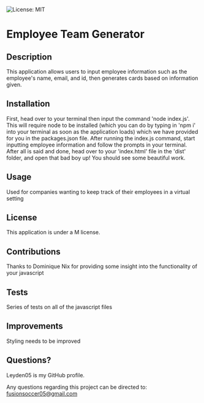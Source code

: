 ![License: MIT](https://img.shields.io/badge/License-MIT-yellow.svg)
# Employee Team Generator

## Description
This application allows users to input employee information such as the employee's name, email, and id, then generates cards based on information given.

## Installation
First, head over to your terminal then input the command 'node index.js'. This will require node to be installed (which you can do by typing in 'npm i' into your terminal as soon as the application loads) which we have provided for you in the packages.json file. After running the index.js command, start inputting employee information and follow the prompts in your terminal. After all is said and done, head over to your 'index.html' file in the 'dist' folder, and open that bad boy up! You should see some beautiful work.

## Usage
Used for companies wanting to keep track of their employees in a virtual setting

## License
This application is under a M license.

## Contributions
Thanks to Dominique Nix for providing some insight into the functionality of your javascript

## Tests
Series of tests on all of the javascript files

## Improvements
Styling needs to be improved

## Questions?
Leyden05 is my GitHub profile. 

Any questions regarding this project can be directed to: fusionsoccer05@gmail.com
